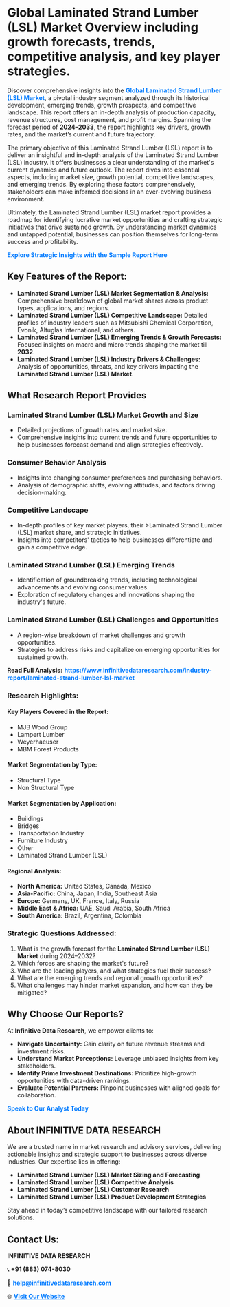 <h1>Global Laminated Strand Lumber (LSL) Market Overview including growth forecasts, trends, competitive analysis, and key player strategies.</h1>
<p>
Discover comprehensive insights into the 
<a href="https://www.infinitivedataresearch.com/industry-report/laminated-strand-lumber-lsl-market" rel="dofollow" style="color: #007BFF; text-decoration: none;"><strong>Global Laminated Strand Lumber (LSL) Market</strong></a>, a pivotal industry segment analyzed through its historical development, emerging trends, growth prospects, and competitive landscape. This report offers an in-depth analysis of production capacity, revenue structures, cost management, and profit margins. Spanning the forecast period of <strong>2024–2033</strong>, the report highlights key drivers, growth rates, and the market’s current and future trajectory.
</p>
<p>
The primary objective of this Laminated Strand Lumber (LSL) report is to deliver an insightful and in-depth analysis of the Laminated Strand Lumber (LSL) industry. It offers businesses a clear understanding of the market's current dynamics and future outlook. The report dives into essential aspects, including market size, growth potential, competitive landscapes, and emerging trends. By exploring these factors comprehensively, stakeholders can make informed decisions in an ever-evolving business environment.
</p>
<p>
Ultimately, the Laminated Strand Lumber (LSL) market report provides a roadmap for identifying lucrative market opportunities and crafting strategic initiatives that drive sustained growth. By understanding market dynamics and untapped potential, businesses can position themselves for long-term success and profitability.
</p>
<p>
<a href="https://www.infinitivedataresearch.com/request-sample/reportId=103021" style="color: #007BFF; text-decoration: none;"><strong>Explore Strategic Insights with the Sample Report Here</strong></a>
</p>

<h2>Key Features of the Report:</h2>
<ul>
<li><strong>Laminated Strand Lumber (LSL) Market Segmentation & Analysis:</strong> Comprehensive breakdown of global market shares across product types, applications, and regions.</li>
<li><strong>Laminated Strand Lumber (LSL) Competitive Landscape:</strong> Detailed profiles of industry leaders such as Mitsubishi Chemical Corporation, Evonik, Altuglas International, and others.</li>
<li><strong>Laminated Strand Lumber (LSL) Emerging Trends & Growth Forecasts:</strong> Focused insights on macro and micro trends shaping the market till <strong>2032</strong>.</li>
<li><strong>Laminated Strand Lumber (LSL) Industry Drivers & Challenges:</strong> Analysis of opportunities, threats, and key drivers impacting the <strong>Laminated Strand Lumber (LSL) Market</strong>.</li>
</ul>

<h2>What Research Report Provides</h2>
<h3>Laminated Strand Lumber (LSL) Market Growth and Size</h3>
<ul>
<li>Detailed projections of growth rates and market size.</li>
<li>Comprehensive insights into current trends and future opportunities to help businesses forecast demand and align strategies effectively.</li>
</ul>

<h3>Consumer Behavior Analysis</h3>
<ul>
<li>Insights into changing consumer preferences and purchasing behaviors.</li>
<li>Analysis of demographic shifts, evolving attitudes, and factors driving decision-making.</li>
</ul>

<h3>Competitive Landscape</h3>
<ul>
<li>In-depth profiles of key market players, their >Laminated Strand Lumber (LSL) market share, and strategic initiatives.</li>
<li>Insights into competitors' tactics to help businesses differentiate and gain a competitive edge.</li>
</ul>

<h3>Laminated Strand Lumber (LSL) Emerging Trends</h3>
<ul>
<li>Identification of groundbreaking trends, including technological advancements and evolving consumer values.</li>
<li>Exploration of regulatory changes and innovations shaping the industry's future.</li>
</ul>

<h3>Laminated Strand Lumber (LSL) Challenges and Opportunities</h3>
<ul>
<li>A region-wise breakdown of market challenges and growth opportunities.</li>
<li>Strategies to address risks and capitalize on emerging opportunities for sustained growth.</li>
</ul>
<p><strong>Read Full Analysis:</strong> <a href="https://www.infinitivedataresearch.com/industry-report/laminated-strand-lumber-lsl-market" rel="dofollow" style="color: #007BFF; text-decoration: none;"><strong>https://www.infinitivedataresearch.com/industry-report/laminated-strand-lumber-lsl-market</strong></a></p>
<h3>Research Highlights:</h3>
<h4>Key Players Covered in the Report:</h4>
<ul><li>MJB Wood Group</li><li>Lampert Lumber</li><li>Weyerhaeuser</li><li>MBM Forest Products</li></ul>
<h4>Market Segmentation by Type:</h4>
<ul><li>Structural Type</li><li>Non Structural Type</li></ul>
<h4>Market Segmentation by Application:</h4>
<ul><li>Buildings</li><li>Bridges</li><li>Transportation Industry</li><li>Furniture Industry</li><li>Other</li><li>Laminated Strand Lumber (LSL)</li></ul>

<h4>Regional Analysis:</h4>
<ul>
<li><strong>North America:</strong> United States, Canada, Mexico</li>
<li><strong>Asia-Pacific:</strong> China, Japan, India, Southeast Asia</li>
<li><strong>Europe:</strong> Germany, UK, France, Italy, Russia</li>
<li><strong>Middle East & Africa:</strong> UAE, Saudi Arabia, South Africa</li>
<li><strong>South America:</strong> Brazil, Argentina, Colombia</li>
</ul>

<h3>Strategic Questions Addressed:</h3>
<ol>
<li>What is the growth forecast for the <strong>Laminated Strand Lumber (LSL) Market</strong> during 2024–2032?</li>
<li>Which forces are shaping the market's future?</li>
<li>Who are the leading players, and what strategies fuel their success?</li>
<li>What are the emerging trends and regional growth opportunities?</li>
<li>What challenges may hinder market expansion, and how can they be mitigated?</li>
</ol>

<h2>Why Choose Our Reports?</h2>
<p>At <strong>Infinitive Data Research</strong>, we empower clients to:</p>
<ul>
<li><strong>Navigate Uncertainty:</strong> Gain clarity on future revenue streams and investment risks.</li>
<li><strong>Understand Market Perceptions:</strong> Leverage unbiased insights from key stakeholders.</li>
<li><strong>Identify Prime Investment Destinations:</strong> Prioritize high-growth opportunities with data-driven rankings.</li>
<li><strong>Evaluate Potential Partners:</strong> Pinpoint businesses with aligned goals for collaboration.</li>
</ul>
<p><a href="https://www.infinitivedataresearch.com/industry-report/laminated-strand-lumber-lsl-market" rel="dofollow" style="color: #007BFF; text-decoration: none;"><strong>Speak to Our Analyst Today</strong></a></p>

<h2>About INFINITIVE DATA RESEARCH</h2>
<p>We are a trusted name in market research and advisory services, delivering actionable insights and strategic support to businesses across diverse industries. Our expertise lies in offering:</p>
<ul>
<li><strong>Laminated Strand Lumber (LSL) Market Sizing and Forecasting</strong></li>
<li><strong>Laminated Strand Lumber (LSL) Competitive Analysis</strong></li>
<li><strong>Laminated Strand Lumber (LSL) Customer Research</strong></li>
<li><strong>Laminated Strand Lumber (LSL) Product Development Strategies</strong></li>
</ul>
<p>Stay ahead in today’s competitive landscape with our tailored research solutions.</p>

<h2>Contact Us:</h2>
<p><strong>INFINITIVE DATA RESEARCH</strong></p>
<p>📞 <strong>+91 (883) 074-8030</strong></p>
<p>📧 <strong><a href="mailto:help@infinitivedataresearch.com" style="color: #007BFF;">help@infinitivedataresearch.com</a></strong></p>
<p>🌐 <strong><a href="https://www.infinitivedataresearch.com" rel="dofollow" style="color: #007BFF;">Visit Our Website</a></strong></p>